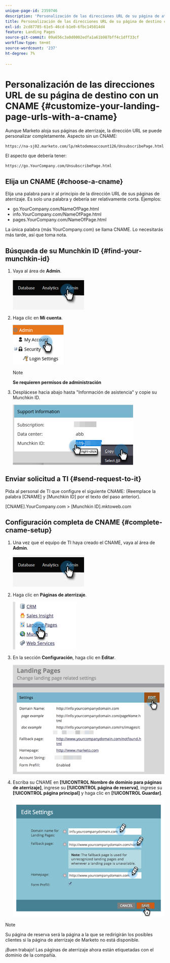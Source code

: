 ```yaml
---
unique-page-id: 2359746
description: 'Personalización de las direcciones URL de su página de aterrizaje con un CNAME: documentos de Marketo: documentación del producto'
title: Personalización de las direcciones URL de su página de destino con un CNAME
exl-id: 2cd87785-61e5-46cd-b1e0-6fbc145014d4
feature: Landing Pages
source-git-commit: 09a656c3a0d0002edfa1a61b987bff4c1dff33cf
workflow-type: tm+mt
source-wordcount: '237'
ht-degree: 7%

---
```


# Personalización de las direcciones URL de su página de destino con un CNAME {#customize-your-landing-page-urls-with-a-cname}

Aunque Marketo aloja sus páginas de aterrizaje, la dirección URL se puede personalizar completamente. Aspecto sin un CNAME:

`https://na-sj02.marketo.com/lp/mktodemoaccount126/UnsubscribePage.html`

El aspecto que debería tener:

`https://go.YourCompany.com/UnsubscribePage.html`

## Elija un CNAME {#choose-a-cname}

Elija una palabra para ir al principio de la dirección URL de sus páginas de aterrizaje. Es solo una palabra y debería ser relativamente corta. Ejemplos:

* go.YourCompany.com/NameOfPage.html
* info.YourCompany.com/NameOfPage.html
* pages.YourCompany.com/NameOfPage.html

La única palabra (más YourCompany.com) se llama CNAME. Lo necesitarás más tarde, así que toma nota.

## Búsqueda de su Munchkin ID {#find-your-munchkin-id}

1. Vaya al área de **Admin**.

   ![](assets/customize-your-landing-page-urls-with-a-cname-1.png)

1. Haga clic en **Mi cuenta**.

   ![](assets/customize-your-landing-page-urls-with-a-cname-2.png)

   >[!NOTE]
   >
   >**Se requieren permisos de administración**

1. Desplácese hacia abajo hasta &quot;Información de asistencia&quot; y copie su Munchkin ID.

   ![](assets/customize-your-landing-page-urls-with-a-cname-3.png)

## Enviar solicitud a TI {#send-request-to-it}

Pida al personal de TI que configure el siguiente CNAME: (Reemplace la palabra [CNAME] y [Munchkin ID] por el texto del paso anterior).

[CNAME].YourCompany.com > [Munchkin ID].mktoweb.com

## Configuración completa de CNAME {#complete-cname-setup}

1. Una vez que el equipo de TI haya creado el CNAME, vaya al área de **Admin**.

   ![](assets/customize-your-landing-page-urls-with-a-cname-4.png)

1. Haga clic en **Páginas de aterrizaje**.

   ![](assets/customize-your-landing-page-urls-with-a-cname-5.png)

1. En la sección **Configuración**, haga clic en **Editar**.

   ![](assets/customize-your-landing-page-urls-with-a-cname-6.png)

1. Escriba su CNAME en **[!UICONTROL Nombre de dominio para páginas de aterrizaje]**, ingrese su **[!UICONTROL página de reserva]**, ingrese su **[!UICONTROL página principal]** y haga clic en **[!UICONTROL Guardar]**.

   ![](assets/customize-your-landing-page-urls-with-a-cname-7.png)

>[!NOTE]
>
>Su página de reserva será la página a la que se redirigirán los posibles clientes si la página de aterrizaje de Marketo no está disponible.

¡Buen trabajo! Las páginas de aterrizaje ahora están etiquetadas con el dominio de la compañía.
